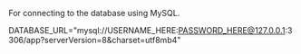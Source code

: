 For connecting to the database using MySQL.

DATABASE_URL="mysql://USERNAME_HERE:PASSWORD_HERE@127.0.0.1:3306/app?serverVersion=8&charset=utf8mb4"
